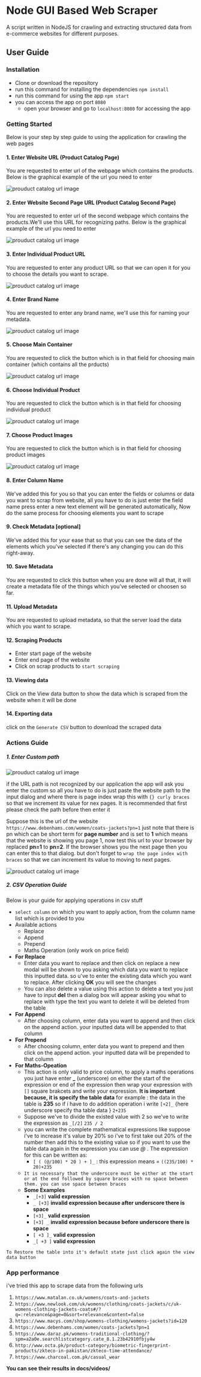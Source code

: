 # Node GUI Based Web Scraper 

A script written in NodeJS for crawling and extracting structured data from e-commerce websites for different purposes.

## User Guide

### Installation

- Clone or download the repository 
- run this command for installing the dependencies `npm install`
- run this command for using the app `npm start`
- you can access the app on port `8080` 
    - open your browser and go to `localhost:8080` for accessing the app

### Getting Started

Below is your step by step guide to using the application for crawling the web pages

#### 1. Enter Website URL (Product Catalog Page)

You are requested to enter url of the webpage which contains the products. Below is the graphical example of the url you need to enter

![prouduct catalog url image](docs/images/main-catalog-url.png)

#### 2. Enter Website Second Page URL (Product Catalog Second Page)

You are requested to enter url of the second webpage which contains the products.We'll use this URL for recognizing paths. Below is the graphical example of the url you need to enter

![prouduct catalog url image](docs/images/main-catalog-second-page-url.png)

#### 3. Enter Individual Product URL

You are requested to enter any product URL so that we can open it for you to choose the details you want to scrape.

![prouduct catalog url image](docs/images/individual-product-url.png)

#### 4. Enter Brand Name

You are requested to enter any brand name, we'll use this for naming your metadata.

![prouduct catalog url image](docs/images/brand-name.png)

#### 5. Choose Main Container

You are requested to click the button which is in that field for choosing main container (which contains all the prducts)

![prouduct catalog url image](docs/images/main-container.png)

#### 6. Choose Individual Product

You are requested to click the button which is in that field for choosing individual product

![prouduct catalog url image](docs/images/single-product.png)


#### 7. Choose Product Images

You are requested to click the button which is in that field for choosing product images

![prouduct catalog url image](docs/images/product-images.png)

#### 8. Enter Column Name

We've added this for you so that you can enter the fields or columns or data you want to scrap from website,
all you have to do is just enter the field name press enter a new text element will be generated automatically, Now do the same process for choosing elements you want to scrape 

#### 9. Check Metadata [optional]

We've added this for your ease that so that you can see the data of the elements which you've selected if there's any changing you can do this right-away.

#### 10. Save Metadata

You are requested to click this button when you are done will all that, it will create a metadata file of the things which you've selected or choosen so far.

#### 11. Upload Metadata

You are requested to upload metadata, so that the server load the data which you want to scrape.

#### 12. Scraping Products

- Enter start page of the website
- Enter end page of the website
- Click on scrap products to `start scraping`

#### 13. Viewing data

Click on the View data button to show the data which is scraped from the website when it will be done

#### 14. Exporting data

click on the `Generate CSV` button to download the scraped data

### Actions Guide

##### 1. Enter Custom path

![prouduct catalog url image](docs/images/unrecognized-path.png)

if the URL path is not recognized by our application the app will ask you enter the custom so all you have to do is just paste the website path to the input dialog and where there is page index wrap this with `{} curly braces` so that we increment its value for nex pages. It is recommended that first please check the path before then enter it

Suppose this is the url of the website 
`https://www.debenhams.com/women/coats-jackets?pn=1`
just note that there is pn which can be short term for **page number** and is set to **1** which means that
the website is showing you page 1, now test this url to your browser by replaced **pn=1** to **pn=2**. If the browser shows you the next page then you can enter this to that dialog. but don't forget to `wrap the page index with braces` so that we can increment its value to moving to next pages.

![prouduct catalog url image](docs/images/unrecognized-path1.png)

##### 2. CSV Operation Guide

Below is your guide for applying operations in csv stuff

- `select column` on which you want to apply action, from the column name list which is provided to you
- Available actions
    - Replace
    - Append
    - Prepend
    - Maths Operation (only work on price field)
- **For Replace**
    - Enter data you want to replace and then click on replace a new modal will be shown to you asking which data you want to replace this inputted data. so u've to enter the existing data which you want to replace. After clicking **OK** you will see the changes
    - You can also delete a value using this action to delete a text you just have to input **del** then a dialog box will appear asking you what to replace with type the text you want to delete it will be deleted from the table
- **For Append**
    - After choosing column, enter data you want to append and then click on the append action. your inputted data will be appended to that column
- **For Prepend**
    - After choosing column, enter data you want to prepend and then click on the append action. your inputted data will be prepended to that column
- **For Maths-Opeation**
    - This action is only valid to price column, to apply a maths operations you just have enter **_** (underscore) on either the start of the expression or end of the expression then wrap your expression with `[]` square brakcets and write your expression. **It is important because, it is specify the table data** for example : the data in the table is **235** so if i have to do addition operation i write 
    `[+2]_` {here underscore specify tha table data } `2+235`
    - Suppose we've to divide the existed value with 2 so we've to write the expression as
    `_[/2]` `235 / 2`
    - you can write the complete mathematical expressions like suppose i've to increase it's value by 20% so i've to first take out 20% of the number then add this to the existing value so if you want to use the table data again in the expression you can use *@* . The expression for this can be written as:
        - `[ ( (@/100) * 20 ) + ]_` : this expression means = `((235/100) * 20)+235`
    - `It is necessary that the underscore must be either at the start or at the end followed by square braces with no space between them. you can use space between braces`
    - **Some Examples**
        - `_[+3]` **valid expression**
        - `_ [+3]` **invalid expression because after underscore there is space**
        - `[+3]_` **valid expression**
        - `[+3] _` **invalid expression because before underscore there is space**
        - `[ +3 ]_` **valid expression**
        - `_[ +3 ]` **valid expression**
    
`To Restore the table into it's default state just click again the view data button`

### App performance

i've tried this app to scrape data from the following urls

1. `https://www.matalan.co.uk/womens/coats-and-jackets`
2. `https://www.newlook.com/uk/womens/clothing/coats-jackets/c/uk-womens-clothing-jackets-coats#/?q=:relevance&page=0&sort=relevance&content=false`
3. `https://www.macys.com/shop/womens-clothing/womens-jackets?id=120`
4. `https://www.debenhams.com/women/coats-jackets?pn=1`
5. `https://www.daraz.pk/womens-traditional-clothing/?spm=a2a0e.searchlistcategory.cate_8.1.23b42910fbjy4w`
6. `http://www.octa.pk/product-category/biometric-fingerprint-products/zkteco-in-pakistan/zkteco-time-attendance/`
7. `https://www.charcoal.com.pk/casual_wear`

**You can see their results in docs/videos/** 